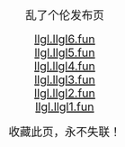 <center>
<span style="font-size:20px">乱了个伦发布页</span><br>
<br />
<span style="font-size:20px"><a href="https://llgl.llgl6.fun" target="_blank">llgl.llgl6.fun</a></span><br>
<span style="font-size:20px"><a href="https://llgl.llgl5.fun" target="_blank">llgl.llgl5.fun</a></span><br>
<span style="font-size:20px"><a href="https://llgl.llgl4.fun" target="_blank">llgl.llgl4.fun</a></span><br>
<span style="font-size:20px"><a href="https://llgl.llgl3.fun" target="_blank">llgl.llgl3.fun</a></span><br>
<span style="font-size:20px"><a href="https://llgl.llgl2.fun" target="_blank">llgl.llgl2.fun</a></span><br>
<span style="font-size:20px"><a href="https://llgl.llgl1.fun" target="_blank">llgl.llgl1.fun</a></span><br>
<br />
<span style="font-size:20px">收藏此页，永不失联！</span>
</center>

